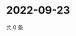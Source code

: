 # 2022-09-23

共 0 条

<!-- BEGIN WEIBO -->
<!-- 最后更新时间 Fri Sep 23 2022 03:15:57 GMT+0800 (China Standard Time) -->

<!-- END WEIBO -->
